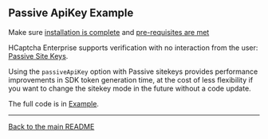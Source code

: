 ## Passive ApiKey Example

Make sure [installation is complete](../../README.md#installation) and [pre-requisites are met](../../README.md#installation)

HCaptcha Enterprise supports verification with no interaction from the user: [Passive Site Keys](https://docs.hcaptcha.com/faq#what-are-the-difficulty-levels-for-the-challenges-and-how-are-they-selected).

Using the `passiveApiKey` option with Passive sitekeys provides performance improvements in SDK token generation time, at the cost of less flexibility if you want to change the sitekey mode in the future without a code update.

The full code is in [Example](./ContentView.swift).

----

[Back to the main README](../../README.md)